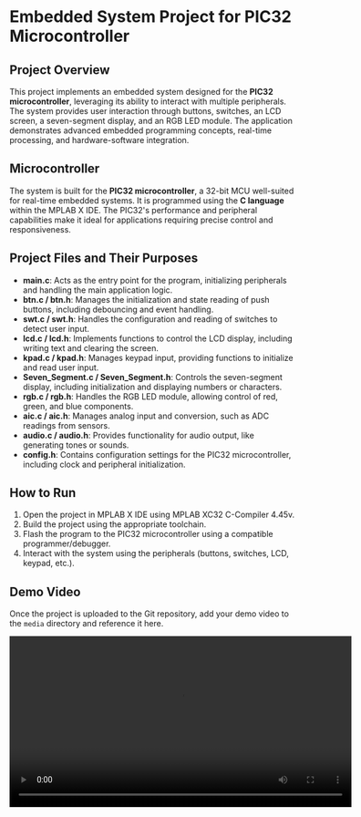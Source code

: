 # Embedded System Project for PIC32 Microcontroller

## Project Overview
This project implements an embedded system designed for the **PIC32 microcontroller**, leveraging its ability to interact with multiple peripherals. The system provides user interaction through buttons, switches, an LCD screen, a seven-segment display, and an RGB LED module. The application demonstrates advanced embedded programming concepts, real-time processing, and hardware-software integration.

## Microcontroller
The system is built for the **PIC32 microcontroller**, a 32-bit MCU well-suited for real-time embedded systems. It is programmed using the **C language** within the MPLAB X IDE. The PIC32's performance and peripheral capabilities make it ideal for applications requiring precise control and responsiveness.

## Project Files and Their Purposes

- **main.c**: Acts as the entry point for the program, initializing peripherals and handling the main application logic.
- **btn.c / btn.h**: Manages the initialization and state reading of push buttons, including debouncing and event handling.
- **swt.c / swt.h**: Handles the configuration and reading of switches to detect user input.
- **lcd.c / lcd.h**: Implements functions to control the LCD display, including writing text and clearing the screen.
- **kpad.c / kpad.h**: Manages keypad input, providing functions to initialize and read user input.
- **Seven_Segment.c / Seven_Segment.h**: Controls the seven-segment display, including initialization and displaying numbers or characters.
- **rgb.c / rgb.h**: Handles the RGB LED module, allowing control of red, green, and blue components.
- **aic.c / aic.h**: Manages analog input and conversion, such as ADC readings from sensors.
- **audio.c / audio.h**: Provides functionality for audio output, like generating tones or sounds.
- **config.h**: Contains configuration settings for the PIC32 microcontroller, including clock and peripheral initialization.


## How to Run
1. Open the project in MPLAB X IDE using MPLAB XC32 C-Compiler 4.45v.
2. Build the project using the appropriate toolchain.
3. Flash the program to the PIC32 microcontroller using a compatible programmer/debugger.
4. Interact with the system using the peripherals (buttons, switches, LCD, keypad, etc.).

## Demo Video
Once the project is uploaded to the Git repository, add your demo video to the `media` directory and reference it here.

<video src="Test Demo.m4v" controls width="600">
  Your browser does not support the video tag.
</video>

